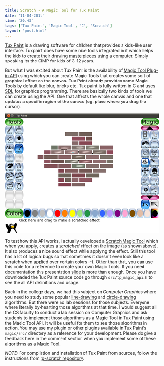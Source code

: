 ```yaml
---
title: Scratch - A Magic Tool for Tux Paint
date: '11-04-2011'
time: '20:45'
tags: ['Tux Paint', 'Magic Tool', 'C', 'Scratch']
layout: 'post.html'
---
```


[Tux Paint](http://tuxpaint.org/) is a drawing software for children that provides a kids-like user interface. Tuxpaint does have some nice tools integrated in it which helps the kids to create their drawing [masterpieces](http://tuxpaint.org/gallery/) using a computer. Simply speaking its the GIMP for kids of 3-12 years.

But what I was excited about Tux Paint is the availability of [Magic Tool Plug-in API](http://www.tuxpaint.org/presentations/tuxpaint-magic-api.pdf) using which you can create Magic Tools that creates some sort of graphical effect on the canvas. Tux Paint already provides some Magic Tools by default like blur, bricks etc. Tux paint is fully written in C and uses [SDL](http://libsdl.org) for graphics programming. There are basically two kinds of tools we can create using the API. One that affects the whole canvas and one that updates a specific region of the canvas (eg. place where you drag the cursor).

![Scratch effect on Bricks](/images/posts/2011-04-11-a-magic-tool-for-tux-paint/scratch_on_bricks.png)

To test how this API works, I actually developed a [Scratch Magic Tool](https://github.com/semk/tp-scratch) which when you apply, creates a *scratched* effect on the image (as shown above). It also produces a nice sound effect while applying the effect. Still this tool has a lot of logical bugs so that sometimes it doesn't even look like a scratch when applied over certain colors :-). Other than that, you can use this code for a reference to create your own Magic Tools. If you need documentation this presentation [slide](http://www.tuxpaint.org/presentations/tuxpaint-magic-api.pdf) is more than enough. Once you have downloaded the Tux Paint source code go through `src/tp_magic_api.h` to see the all API definitions and usage.

Back in the college days, we had this subject on *Computer Graphics* where you need to study some popular [line-drawing](http://en.wikipedia.org/wiki/Bresenham%27s_line_algorithm) and [circle-drawing](http://en.wikipedia.org/wiki/Midpoint_circle_algorithm) algorithms. But there were no lab sessions for those subjects. Everyone where literally by-hearting those algorithms at that time. I would suggest all the CS faculty to conduct a lab session on Computer Graphics and ask students to implement those algorithms as a Magic Tool in Tux Paint using the Magic Tool API. It will be useful for them to see those algorithms in action. You may use my plugin or other plugins available in Tux Paint's `magic/src/`  directory as a reference for your development. Please do give a feedback here in the comment section when you implement some of these algorithms as a Magic Tool.

*NOTE:* For compilation and installation of Tux Paint from sources, follow the instructions from [tp-scratch repository](https://github.com/semk/tp-scratch).
